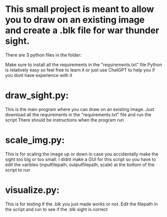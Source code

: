 # This small project is meant to allow you to draw on an existing image and create a .blk file for war thunder sight.

There are 3 python files in the folder:

Make sure to install all the requirements in the "requirements.txt" file
Python is relatively easy so feel free to learn it or just use ChatGPT to help you if you dont have experience with it

# draw_sight.py:
This is the main program where you can draw on an existing image. Just download all the requirements in the "requirements.txt" file and run the script
There should be instructions when the program run

# scale_img.py:
This is for scaling the image up or down in case you accidentally make the sight too big or too small. I didnt make a GUI for this script so you
have to edit the varibles (inputfilepath, outputfilepath, scale) at the bottom of the script to run

# visualize.py:
This is for testing if the .blk you just made works or not. Edit the filepath in the script and run to see if the .blk sight is correct
